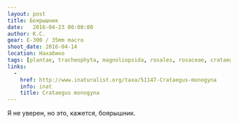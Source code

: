 ```yaml
---
layout: post
title: Боярышник
date:   2016-04-23 00:00:00
author: К.С.
gear: E-300 / 35mm macro
shoot_date: 2016-04-14
location: Нахабино
tags: [plantae, tracheophyta, magnoliopsida, rosales, rosaceae, crataegus, crataegus monogyna]
links:
  -
    href: http://www.inaturalist.org/taxa/51147-Crataegus-monogyna
    info: inat
    title: Crataegus monogyna
---
```


Я не уверен, но это, кажется, боярышник.
